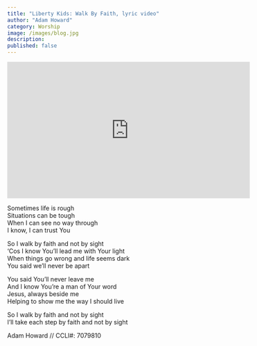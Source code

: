 ```yaml
---
title: "Liberty Kids: Walk By Faith, lyric video"
author: "Adam Howard"
category: Worship
image: /images/blog.jpg
description:
published: false
---
```


<iframe width="560" height="315" src="https://www.youtube.com/embed/_8qDBpwvZhY" frameborder="0" allowfullscreen></iframe>

Sometimes life is rough  
Situations can be tough  
When I can see no way through  
I know, I can trust You  

So I walk by faith and not by sight  
‘Cos I know You’ll lead me with Your light  
When things go wrong and life seems dark  
You said we’ll never be apart  

You said You’ll never leave me  
And I know You’re a man of Your word  
Jesus, always beside me  
Helping to show me the way I should live  

So I walk by faith and not by sight  
I’ll take each step by faith and not by sight  

Adam Howard // CCLI#: 7079810
